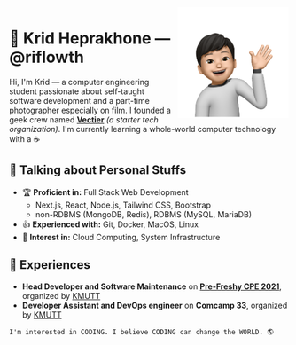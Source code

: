 <img a="Hi!" align="right" height="200" width="200" alt="riflowth's avatar" src="https://raw.githubusercontent.com/riflowth/riflowth/master/img/avatar.png"/>

# 🙏 Krid Heprakhone — @riflowth

Hi, I'm Krid — a computer engineering student passionate about self-taught software development and a part-time photographer especially on film. I founded a geek crew named **[Vectier](https://github.com/Vectier)** *(a starter tech organization)*. I'm currently learning a whole-world computer technology with a ☕

## 💬 Talking about Personal Stuffs

- 🏆 **Proficient in:** Full Stack Web Development
  - Next.js, React, Node.js, Tailwind CSS, Bootstrap
  - non-RDBMS (MongoDB, Redis), RDBMS (MySQL, MariaDB)
- 👍 **Experienced with:** Git, Docker, MacOS, Linux
- 👀 **Interest in:** Cloud Computing, System Infrastructure

## 🌟 Experiences
- **Head Developer and Software Maintenance** on **[Pre-Freshy CPE 2021](https://github.com/CPE34-KMUTT/pre-freshy-cpe-2021)**, organized by [KMUTT](https://www.kmutt.ac.th/)
- **Developer Assistant and DevOps engineer** on **Comcamp 33**, organized by [KMUTT](https://www.kmutt.ac.th/)

```
I'm interested in CODING. I believe CODING can change the WORLD. 🌎
```
